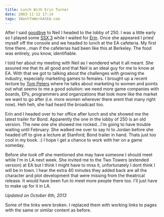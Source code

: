 ```yaml
---
title: Lunch With Erin Turner
date: 2003-11-12 17:14
tags: IWantToWorkAtEA.com
---
```

After I said [goodbye][1] to Neil I headed to the lobby of 250. I was a little early so I played some [SSX 3][2] while I waited for [Erin][3]. Once she appeared I pried myself off the console and we headed to lunch at the EA cafeteria. My first time there...man if the cafeterias had been like this at Berkeley. The food was entirely, you know, identifiable.

I told her about my meeting with Neil as I wondered what it all meant. She assured me that its all good and that Neil is an ideal guy for me to know at EA. With that we got to talking about the challenges with growing the industry, especially marketing games to females. I brought up a recent lecture by [Tom Peters][4] where he talks about marketing to women and points out what seems to me a good solution: we need more game companies with boards, EPs, programmers and organizations that look more like the market we want to go after (i.e. more women wherever there arent that many right now). Heh heh, she had heard the broadcast too.

Erin and I headed over to her office after lunch and she showed me the latest trailer for Bond. Apparently the one in the lobby of 250 is an old version. The new one she showed me rocked...I'm going to have trouble waiting until February. She walked me over to say hi to Jordan before she headed off to give a lecture at Stanford; Bond trailer in hand. Thats just too cool in my book. :) I hope I get a chance to work with her on a game someday.

Before she took off she mentioned she may have someone I should meet while I'm in LA next week. She invited me to the Two Towers (extended version) at EA but I think I might have to miss it, unfortunately I dont think I will be in town. I hear the extra 40 minutes they added back are all the character and plot development that were missing from the theatrical release. It would have been fun to meet more people there too. I'll just have to make up for it in LA.

*Updated on October 6th, 2013*

Some of the links were broken. I replaced them with working links to pages with the same or similar content as before.

 [1]: /sit-down-with-neil-young.html
 [2]: http://www.metacritic.com/game/xbox/ssx-3
 [3]: /reinforcements.html
 [4]: http://www.tompeters.com/

